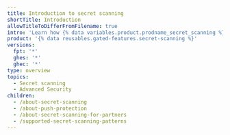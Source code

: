 ```yaml
---
title: Introduction to secret scanning
shortTitle: Introduction
allowTitleToDifferFromFilename: true
intro: 'Learn how {% data variables.product.prodname_secret_scanning %} detects secrets in existing content and new commits, helping you to avoid exposing sensitive data that could be exploited.'
product: '{% data reusables.gated-features.secret-scanning %}'
versions:
  fpt: '*'
  ghes: '*'
  ghec: '*'
type: overview
topics:
  - Secret scanning
  - Advanced Security
children:
  - /about-secret-scanning
  - /about-push-protection
  - /about-secret-scanning-for-partners
  - /supported-secret-scanning-patterns
---
```


